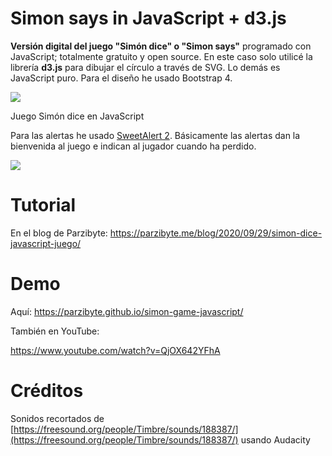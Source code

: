 # Simon says in JavaScript + d3.js
**Versión digital del juego "Simón dice" o "Simon says"**  programado con JavaScript; totalmente gratuito y open source.
En este caso solo utilicé la librería  **d3.js**  para dibujar el círculo a través de SVG. Lo demás es JavaScript puro. Para el diseño he usado Bootstrap 4.

[![](https://i.ibb.co/QjdJV02/scrnli-19-2-2022-21-27-41.png)](https://i.ibb.co/QjdJV02/scrnli-19-2-2022-21-27-41.png)

Juego Simón dice en JavaScript

Para las alertas he usado  [SweetAlert 2](https://parzibyte.me/blog/2019/12/16/sweet-alert-2-tutorial-ejemplos/). Básicamente las alertas dan la bienvenida al juego e indican al jugador cuando ha perdido.

[![](https://i.ibb.co/3mcZ2Yc/scrnli-19-2-2022-21-28-28.png)](https://i.ibb.co/3mcZ2Yc/scrnli-19-2-2022-21-28-28.png)

# Tutorial
En el blog de Parzibyte: https://parzibyte.me/blog/2020/09/29/simon-dice-javascript-juego/
# Demo
Aquí: https://parzibyte.github.io/simon-game-javascript/

También en YouTube:

https://www.youtube.com/watch?v=QjOX642YFhA

# Créditos
Sonidos recortados de [https://freesound.org/people/Timbre/sounds/188387/](https://freesound.org/people/Timbre/sounds/188387/) usando Audacity
